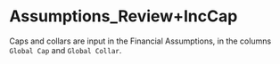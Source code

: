 # Assumptions_Review+IncCap

Caps and collars are input in the Financial Assumptions, in the columns
`Global Cap` and `Global Collar`.
